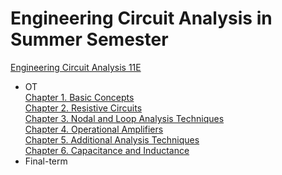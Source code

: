 # Engineering Circuit Analysis in Summer Semester
[Engineering Circuit Analysis 11E]()
- OT <br>
[Chapter 1. Basic Concepts](https://github.com/jeongyoonlee2015/2020-TIL/blob/master/EngineeringCircuit/Chapter1.BasicConcepts.md)<br>
[Chapter 2. Resistive Circuits](https://github.com/jeongyoonlee2015/2020-TIL/blob/master/EngineeringCircuit/Chapter2.ResistiveCircuits.md)<br>
[Chapter 3. Nodal and Loop Analysis Techniques](https://github.com/jeongyoonlee2015/2020-TIL/blob/master/EngineeringCircuit/Chapter3.NodalandLoopAnalysisTechniques.md)<br>
[Chapter 4. Operational Amplifiers](https://github.com/jeongyoonlee2015/2020-TIL/blob/master/EngineeringCircuit/Chapter4.OperationalAmplifiers.md)<br>
[Chapter 5. Additional Analysis Techniques](https://github.com/jeongyoonlee2015/2020-TIL/blob/master/EngineeringCircuit/Chapter5.AdditionalAnalysisTechniques.md)<br>
[Chapter 6. Capacitance and Inductance](https://github.com/jeongyoonlee2015/2020-TIL/blob/master/EngineeringCircuit/Chapter6.CapacitanceandInductance.md)<br>
- Final-term <br>
